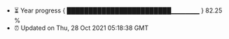 - ⏳ Year progress { ████████████████████████▁▁▁▁▁▁ } 82.25 %
- ⏰ Updated on Thu, 28 Oct 2021 05:18:38 GMT

